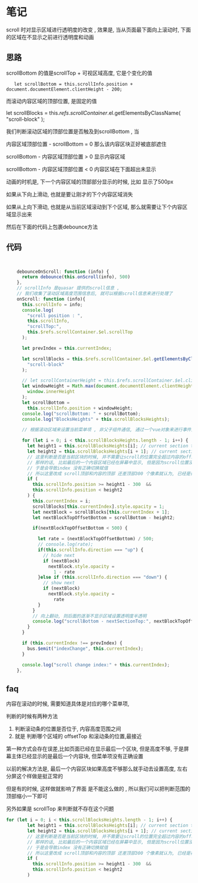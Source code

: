 
# 笔记

scroll 时对显示区域进行透明度的改变 , 效果是, 当从页面最下面向上滚动时, 下面的区域在不显示之前进行透明度和动画


## 思路

scrollBottom 的值是scrollTop + 可视区域高度, 它是个变化的值

       let scrollBottom = this.scrollInfo.position + document.documentElement.clientHeight - 200;

而滚动内容区域的顶部位置, 是固定的值

let scrollBlocks = this.$refs.scrollContainer.$el.getElementsByClassName(
        "scroll-block"
      );

我们判断滚动区域的顶部位置是否触及到scrollBottom , 当

内容区域顶部位置 - scrollBottom = 0  那么该内容区块正好被底部遮住

scrollBottom - 内容区域顶部位置 > 0 显示内容区域

scrollBottom - 内容区域顶部位置 < 0 内容区域在下面超出未显示

动画的时机是, 下一个内容区域的顶部部分显示的时候, 比如 显示了500px

如果从下向上滑动, 也就是要让刚才的下个内容区域消失

如果从上向下滑动, 也就是从当前区域滚动到下个区域, 那么就需要让下个内容区域显示出来

然后在下面的代码上包裹debounce方法


## 代码 

```js


    debounceOnScroll: function (info) {
      return debounce(this.onScroll(info), 500)
    },
    // scrollInfo 是quasar 提供的scroll信息 ,
    // 我们收集了滚动区域高度范围信息后, 就可以根据scroll信息来进行处理了
    onScroll: function (info){
      this.scrollInfo = info;
      console.log(
        "scroll position : ",
        this.scrollInfo,
        "scrollTop:",
        this.$refs.scrollContainer.$el.scrollTop
      );

      let prevIndex = this.currentIndex;

      let scrollBlocks = this.$refs.scrollContainer.$el.getElementsByClassName(
        "scroll-block"
      );

      // let scrollContainerHeight = this.$refs.scrollContainer.$el.clientHeight;
      let windowHeight = Math.max(document.documentElement.clientHeight,
        window.innerHeight
      );
      let scrollBottom =
        this.scrollInfo.position + windowHeight;
      console.log("scrollBottom: " + scrollBottom);
      console.log("BlocksHeights" + this.scrollBlocksHeights);

      // 根据滚动区域来设置当前菜单项 , 非父子组件通信, 通过一个vue对象来进行事件处理

      for (let i = 0; i < this.scrollBlocksHeights.length - 1; i++) {
        let height1 = this.scrollBlocksHeights[i]; // current section top
        let height2 = this.scrollBlocksHeights[i + 1]; // current section bottom , next section top
        // 这里判断是否是当前区块的时候, 并不需要让scroll的位置完全超过内容的offset ,
        // 那样的话, 比如最后的一个内容区域已经在屏幕中显示, 但是因为scroll位置没有超过内容的offset ,
        // 于是会导致index 没有正确切换赋值
        // 所以这里改成 scroll顶部和内容的顶部 还差顶部300 个像素就认为, 已经是在显示了下个区块
        if (
          this.scrollInfo.position >= height1 - 300  &&
          this.scrollInfo.position < height2
        ) {
          this.currentIndex = i;
          scrollBlocks[this.currentIndex].style.opacity = 1;
          let nextBlock = scrollBlocks[this.currentIndex + 1];
          let nextBlockTopOffsetBottom = scrollBottom - height2;

          if(nextBlockTopOffsetBottom < 500) {

            let rate = (nextBlockTopOffsetBottom) / 500;
            // console.log(rate);
            if(this.scrollInfo.direction === "up") {
              // hide next
              if (nextBlock)
                nextBlock.style.opacity =
                  1 - rate
            }else if (this.scrollInfo.direction === "down") {
              // show next
              if (nextBlock)
                nextBlock.style.opacity =
                  rate
            }
          }
          // 向上翻动, 则后面的逐渐不显示区域设置透明度半透明
          console.log("scrollBottom - nextSectionTop:", nextBlockTopOffsetBottom);
        }
      }

      if (this.currentIndex !== prevIndex) {
        bus.$emit("indexChange", this.currentIndex);
      }

      console.log("scroll change index:" + this.currentIndex);
    },

```
  
  
## faq

内容在滚动的时候, 需要知道具体是对应的哪个菜单项,

判断的时候有两种方法

1. 判断滚动条的位置是否位于, 内容高度范围之间
2. 就是 判断哪个区域的 offsetTop 和滚动条的位置,最接近

第一种方式会存在误差,比如页面已经在显示最后一个区块, 但是高度不够, 于是屏幕主体已经显示的是最后一个内容块, 但菜单项没有正确设置

以前的解决方法是, 最后一个内容区块如果高度不够那么就手动去设置高度, 左右分屏这个样做是挺正常的

但是有的时候, 这样做就影响了界面 是不能这么做的 , 所以我们可以把判断范围的顶部缩小一下即可

另外如果是 scrollTop 来判断就不存在这个问题

```js
for (let i = 0; i < this.scrollBlocksHeights.length - 1; i++) {
        let height1 = this.scrollBlocksHeights[i]; // current section top
        let height2 = this.scrollBlocksHeights[i + 1]; // current section bottom , next section top
        // 这里判断是否是当前区块的时候, 并不需要让scroll的位置完全超过内容的offset ,
        // 那样的话, 比如最后的一个内容区域已经在屏幕中显示, 但是因为scroll位置没有超过内容的offset ,
        // 于是会导致index 没有正确切换赋值
        // 所以这里改成 scroll顶部和内容的顶部 还差顶部300 个像素就认为, 已经是在显示了下个区块
        if (
          this.scrollInfo.position >= height1 - 300  &&
          this.scrollInfo.position < height2
        )

```
